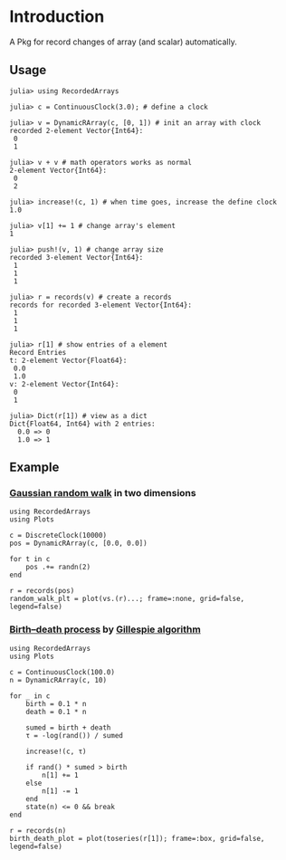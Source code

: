 # Introduction

A Pkg for record changes of array (and scalar) automatically.

## Usage

```jldoctest
julia> using RecordedArrays

julia> c = ContinuousClock(3.0); # define a clock

julia> v = DynamicRArray(c, [0, 1]) # init an array with clock
recorded 2-element Vector{Int64}:
 0
 1

julia> v + v # math operators works as normal
2-element Vector{Int64}:
 0
 2

julia> increase!(c, 1) # when time goes, increase the define clock
1.0

julia> v[1] += 1 # change array's element
1

julia> push!(v, 1) # change array size
recorded 3-element Vector{Int64}:
 1
 1
 1

julia> r = records(v) # create a records
records for recorded 3-element Vector{Int64}:
 1
 1
 1

julia> r[1] # show entries of a element
Record Entries
t: 2-element Vector{Float64}:
 0.0
 1.0
v: 2-element Vector{Int64}:
 0
 1

julia> Dict(r[1]) # view as a dict
Dict{Float64, Int64} with 2 entries:
  0.0 => 0
  1.0 => 1
```

## Example

### [Gaussian random walk](https://en.wikipedia.org/wiki/Random_walk) in two dimensions

```@example random_walk
using RecordedArrays
using Plots

c = DiscreteClock(10000)
pos = DynamicRArray(c, [0.0, 0.0])

for t in c
    pos .+= randn(2)
end

r = records(pos)
random_walk_plt = plot(vs.(r)...; frame=:none, grid=false, legend=false)
```

### [Birth–death process](https://en.wikipedia.org/wiki/Birth–death_process) by [Gillespie algorithm](https://en.wikipedia.org/wiki/Gillespie_algorithm)

```@example birth_death
using RecordedArrays
using Plots

c = ContinuousClock(100.0)
n = DynamicRArray(c, 10)

for _ in c
    birth = 0.1 * n
    death = 0.1 * n

    sumed = birth + death
    τ = -log(rand()) / sumed

    increase!(c, τ)

    if rand() * sumed > birth
        n[1] += 1
    else
        n[1] -= 1
    end
    state(n) <= 0 && break
end

r = records(n)
birth_death_plot = plot(toseries(r[1]); frame=:box, grid=false, legend=false)
```
